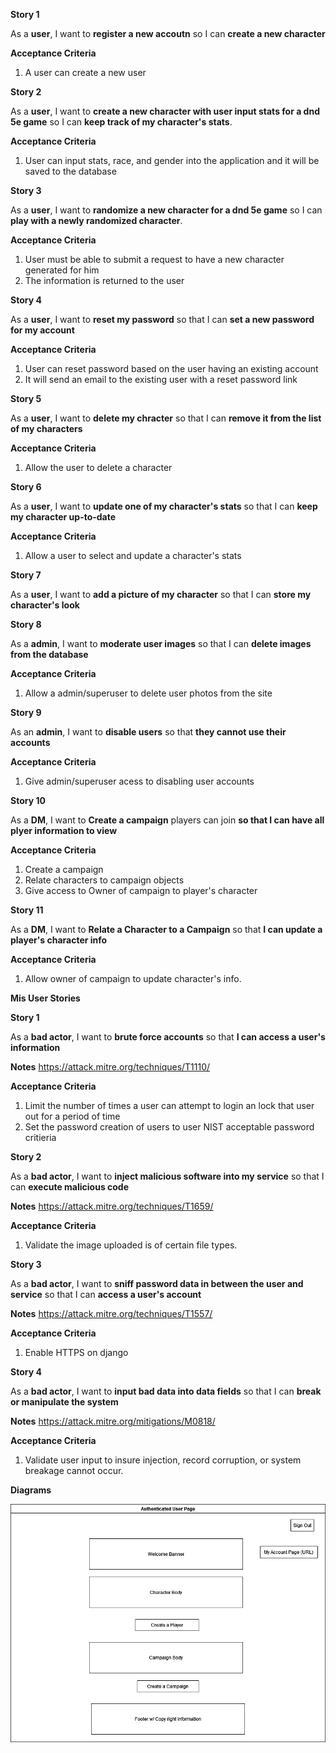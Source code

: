 **Story 1**

As a **user**, I want to **register a new accoutn** so I can **create a new character**

**Acceptance Criteria**
1. A user can create a new user


**Story 2**

As a **user**, I want to **create a new character with user input stats for a dnd 5e game** so I can **keep track of my character's stats**.

**Acceptance Criteria**
1. User can input stats, race, and gender into the application and it will be saved to the database

**Story 3**

As a **user**, I want to **randomize a new character for a dnd 5e game** so I can **play with a newly randomized character**.

**Acceptance Criteria**
1. User must be able to submit a request to have a new character generated for him
2. The information is returned to the user

**Story 4**

As a **user**, I want to **reset my password** so that I can **set a new password for my account**

**Acceptance Criteria**
1. User can reset password based on the user having an existing account
2. It will send an email to the existing user with a reset password link

**Story 5**

As a **user**, I want to **delete my chracter** so that I can **remove it from the list of my characters**

**Acceptance Criteria**
1. Allow the user to delete a character 


**Story 6**

As a **user**, I want to **update one of my character's stats** so that I can **keep my character up-to-date**

**Acceptance Criteria**
1. Allow a user to select and update a character's stats

**Story 7**

As a **user**, I want to **add a picture of my character** so that I can **store my character's look**


**Story 8**

As a **admin**, I want to **moderate user images** so that I can **delete images from the database**

**Acceptance Criteria**
1. Allow a admin/superuser to delete user photos from the site

**Story 9**


As an **admin**, I want to **disable users** so that **they cannot use their accounts**

**Acceptance Criteria**
1. Give admin/superuser acess to disabling user accounts


**Story 10**

As a **DM**, I want to **Create a campaign** players can join **so that I can have all plyer information to view**

**Acceptance Criteria**
1. Create a campaign
2. Relate characters to campaign objects
3. Give access to Owner of campaign to player's character


**Story 11**


As a **DM**, I want to **Relate a Character to a Campaign** so that **I can update a player's character info**

**Acceptance Criteria**
1. Allow owner of campaign to update character's info. 





**Mis User Stories**

**Story 1**

As a **bad actor**, I want to **brute force accounts** so that **I can access a user's information**

**Notes**
https://attack.mitre.org/techniques/T1110/

**Acceptance Criteria**
1. Limit the number of times a user can attempt to login an lock that user out for a period of time
2. Set the password creation of users to user NIST acceptable password critieria

**Story 2**

As a **bad actor**, I want to **inject malicious software into my service** so that I can **execute malicious code**

**Notes**
https://attack.mitre.org/techniques/T1659/

**Acceptance Criteria**
1. Validate the image uploaded is of certain file types.

**Story 3**

As a **bad actor**, I want to **sniff password data in between the user and service** so that I can **access a user's account**

**Notes**
https://attack.mitre.org/techniques/T1557/

**Acceptance Criteria**
1. Enable HTTPS on django

**Story 4**

As a **bad actor**, I want to **input bad data into data fields** so that I can **break or manipulate the system**

**Notes**
https://attack.mitre.org/mitigations/M0818/

**Acceptance Criteria**
1. Validate user input to insure injection, record corruption, or system breakage cannot occur.



**Diagrams**

![Project Screenshot](./images/AuthenticatedIndex.drawio.png)